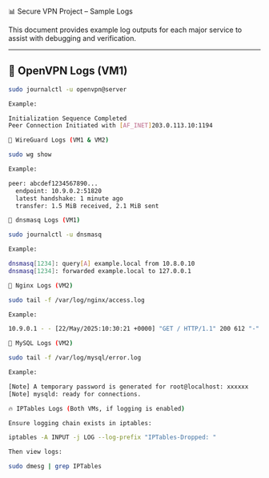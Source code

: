 📊 Secure VPN Project – Sample Logs

This document provides example log outputs for each major service to assist with debugging and verification.

---

## 📄 OpenVPN Logs (VM1)

```bash
sudo journalctl -u openvpn@server

Example:

Initialization Sequence Completed
Peer Connection Initiated with [AF_INET]203.0.113.10:1194

📄 WireGuard Logs (VM1 & VM2)

sudo wg show

Example:

peer: abcdef1234567890...
  endpoint: 10.9.0.2:51820
  latest handshake: 1 minute ago
  transfer: 1.5 MiB received, 2.1 MiB sent

📄 dnsmasq Logs (VM1)

sudo journalctl -u dnsmasq

Example:

dnsmasq[1234]: query[A] example.local from 10.8.0.10
dnsmasq[1234]: forwarded example.local to 127.0.0.1

📄 Nginx Logs (VM2)

sudo tail -f /var/log/nginx/access.log

Example:

10.9.0.1 - - [22/May/2025:10:30:21 +0000] "GET / HTTP/1.1" 200 612 "-" "curl/7.68.0"

📄 MySQL Logs (VM2)

sudo tail -f /var/log/mysql/error.log

Example:

[Note] A temporary password is generated for root@localhost: xxxxxx
[Note] mysqld: ready for connections.

🔥 IPTables Logs (Both VMs, if logging is enabled)

Ensure logging chain exists in iptables:

iptables -A INPUT -j LOG --log-prefix "IPTables-Dropped: "

Then view logs:

sudo dmesg | grep IPTables


